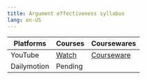 ```yaml
---
title: Argument effectiveness syllabus
lang: en-US
---
```


| Platforms   | Courses                                                                                      | Coursewares                                                          |
|-------------|----------------------------------------------------------------------------------------------|----------------------------------------------------------------------|
| YouTube     | [Watch](https://www.youtube.com/watch?v=N4KkgaYTSfg&list=PLm0MFkgiW1JjlOKeAwjWIzLN34j_vVEKD) | [Courseware](../../public/writing/Core%20Courses/pdf/Courseware.pdf) |
| Dailymotion | Pending                                                                                      |                                                                      |

